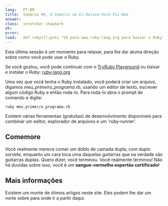 ```yaml
---
lang:   PT-BR
title:  Sumário #8, O Sumário do Ei-Relaxa-Você-Foi-Bem
answer:
class:  stretcher chapmark
ok:
error:  
load:   def ruby(f);puts "Vá para www.ruby-lang.org para baixar o Ruby";end;class K;attr_reader :rb;end;my_first_progam=K.new
---
```


Esta última sessão é um momento para relaxar, para lhe dar aluma direção sobre como você pode usar o Ruby.

Se você gostou, você pode continuar com o <a href="/playground">TryRuby Playground</a> ou baixar e instalar o Ruby:
<a href="https://www.ruby-lang.org/en/downloads/" target="_blank">ruby-lang.org</a>

Uma vez que você tenha o Ruby instalado, você poderá criar um arquivo, digamos _meu\_primeiro\_programa.rb_, usando um editor de texto,
escrever algum código Ruby e então roda-lo. Para roda-lo abra o prompt de comando e digite:

    ruby meu_primeiro_programa.rb

Existem várias ferramentas (gratuitas) de desenvolvimento disponíveis para combinar um editor, explorador de arquivos
e um 'ruby-runner'.

## Comemore
Você realmente merece comer um doblo de camada dupla, com duplo sorvete, enquanto um cara toca uma daquelas guitarras que na verdade são guitarras duplas.
Quero dizer, você terminou. Você realmente terminou! Não há duvidas sobre isso, você é um __sangue-vermelho espertão certificado!__

## Mais informações
Existem um monte de ótimos artigos neste site. Eles podem lhe dar um norte sobre para onde ir a partir daqui.
